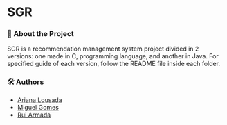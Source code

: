 # SGR

### 🎯 About the Project

SGR is a recommendation management system project divided in 2 versions: one made in C, programming language, and another in Java. For specified guide of each version, follow the README file inside each folder.

### 🛠 Authors

* [Ariana Lousada](https://github.com/AITK42)
* [Miguel Gomes](https://github.com/MayorX500)
* [Rui Armada](https://github.com/RuiArmada)

